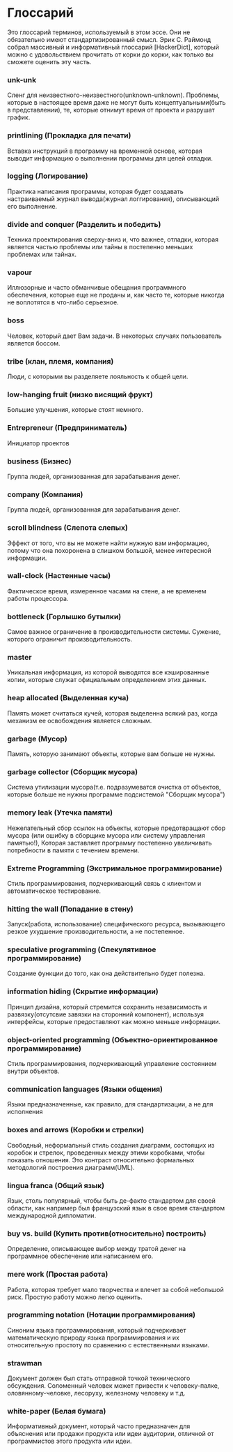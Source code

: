 # Глоссарий
[//]: # (Version:1.0.0)
Это глоссарий терминов, используемый в этом эссе. Они не обязательно имеют стандартизированный смысл. Эрик С. Раймонд собрал массивный и информативный глоссарий [HackerDict], который можно с удовольствием прочитать от корки до корки, как только вы сможете оценить эту часть.

### unk-unk

Сленг для неизвестного-неизвестного(unknown-unknown). Проблемы, которые в настоящее время даже не могут быть концептуальными(быть в представлении), те, которые отнимут время от проекта и разрушат график.

### printlining (Прокладка для печати)

Вставка инструкций в программу на временной основе, которая выводит информацию о выполнении программы для целей отладки.

### logging (Логирование)

Практика написания программы, которая будет создавать настраиваемый журнал вывода(журнал логгирования), описывающий его выполнение.

### divide and conquer (Разделить и победить)

Техника проектирования сверху-вниз и, что важнее, отладки, которая является частью проблемы или тайны в постепенно меньших проблемах или тайнах.

### vapour

Иллюзорные и часто обманчивые обещания программного обеспечения, которые еще не проданы и, как часто те, которые никогда не воплотятся в что-либо серьезное.

### boss

Человек, который дает Вам задачи. В некоторых случаях пользователь является боссом.

### tribe (клан, племя, компания)

Люди, с которыми вы разделяете лояльность к общей цели.

### low-hanging fruit (низко висящий фрукт)

Большие улучшения, которые стоят немного.

### Entrepreneur (Предприниматель)

Инициатор проектов

### business (Бизнес)

Группа людей, организованная для зарабатывания денег.

### company (Компания)

Группа людей, организованная для зарабатывания денег.

### scroll blindness (Слепота слепых)

Эффект от того, что вы не можете найти нужную вам информацию, потому что она похоронена в слишком большой, менее интересной информации.

### wall-clock (Настенные часы)

Фактическое время, измеренное часами на стене, а не временем работы процессора.

### bottleneck (Горлышко бутылки)

Самое важное ограничение в производительности системы. Сужение, которого ограничит производительность.

### master

Уникальная информация, из которой выводятся все кэшированные копии, которые служат официальным определением этих данных.

### heap allocated (Выделенная куча)

Память может считаться кучей, которая выделенна всякий раз, когда механизм ее освобождения является сложным.

### garbage (Мусор)

Память, которую занимают объекты, которые вам больше не нужны.

### garbage collector (Сборщик мусора)

Система утилизации мусора(т.е. подразумеватся очистка от объектов, которые больше не нужны программе подсистемой "Сборщик мусора")

### memory leak (Утечка памяти)

Нежелательный сбор ссылок на объекты, которые предотвращают сбор мусора (или ошибку в сборщике мусора или систему управления памятью!), Которая заставляет программу постепенно увеличивать потребности в памяти с течением времени.

### Extreme Programming (Экстримальное программирование)

Стиль программирования, подчеркивающий связь с клиентом и автоматическое тестирование.

### hitting the wall (Попадание в стену)

Запуск(работа, использование) специфического ресурса, вызывающего резкое ухудшение производительности, а не постепенное.

### speculative programming (Спекулятивное программирование)

Создание функции до того, как она действительно будет полезна.

### information hiding (Скрытие информации)

Принцип дизайна, который стремится сохранить независимость и развязку(отсутсвие завязки на сторонний компонент), используя интерфейсы, которые предоставляют как можно меньше информации.

### object-oriented programming (Объектно-ориентированное программирование)

Стиль программирования, подчеркивающий управление состоянием внутри объектов.

### communication languages (Языки общения)

Языки предназначенные, как правило, для стандартизации, а не для исполнения

### boxes and arrows (Коробки и стрелки)

Свободный, неформальный стиль создания диаграмм, состоящих из коробок и стрелок, проведенных между этими коробками, чтобы показать отношения. Это контраст относительно формальных методологий построения диаграмм(UML).

### lingua franca (Общий язык)

Язык, столь популярный, чтобы быть де-факто стандартом для своей области, как например был французский язык в свое время стандартом международной дипломатии.

### buy vs. build (Купить против(относительно) построить)

Определение, описывающее выбор между тратой денег на программное обеспечение или написанием его.

### mere work (Простая работа)

Работа, которая требует мало творчества и влечет за собой небольшой риск. Простую работу можно легко оценить.

### programming notation (Нотации программирования)

Синоним языка программирования, который подчеркивает математическую природу языка программирования и их относительную простоту по сравнению с естественными языками.

### strawman

Документ должен был стать отправной точкой технического обсуждения. Соломенный человек может привести к человеку-палке, оловянному-человке, лесоруху, железному человеку и т.д.

### white-paper (Белая бумага)

Информативный документ, который часто предназначен для объяснения или продажи продукта или идеи аудитории, отличной от программистов этого продукта или идеи.
